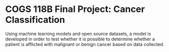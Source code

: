 # COGS 118B Final Project: Cancer Classification

Using machine learning models and open source datasets, a model is developed in order to test whether it is possible to determine whether a patient is afflicted with malignant or benign cancer based on data collected. 
